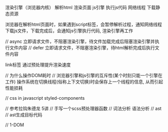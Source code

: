 渲染引擎（浏览器内核） 解析html 渲染页面
js引擎 执行js代码
网络线程 下载静态资源

浏览器在解析html页面时，如果遇到script标签，会暂停解析过程，通知网络线程下载js文件，下载完成后，会通知js引擎执行代码, 渲染引擎再工作

// async 立即请求文件，不阻塞渲染引擎，待文件加载完成后阻塞渲染引擎并执行文件内容
// defer 立即请求文件，不阻塞渲染引擎，待html解析完成后执行文件内容

link标签 通过预处理提升渲染速度
<link rel="dns-prefetch" href="xxxx">

// 为什么操作DOM耗时
// 浏览器引擎和js引擎的互斥性(某个时刻只能一个引擎在工作) 操作系统在切换线程(俗称上下文切换)时会保存上一个线程的信息, 从而引起性能损耗

// css in javascript styled-components

// 参考拉钩朱德龙 5讲
// 手写一个scss预处理器函数
// 词法分析 语法分析
// ast
// ast生成目标代码

// 1-DOM